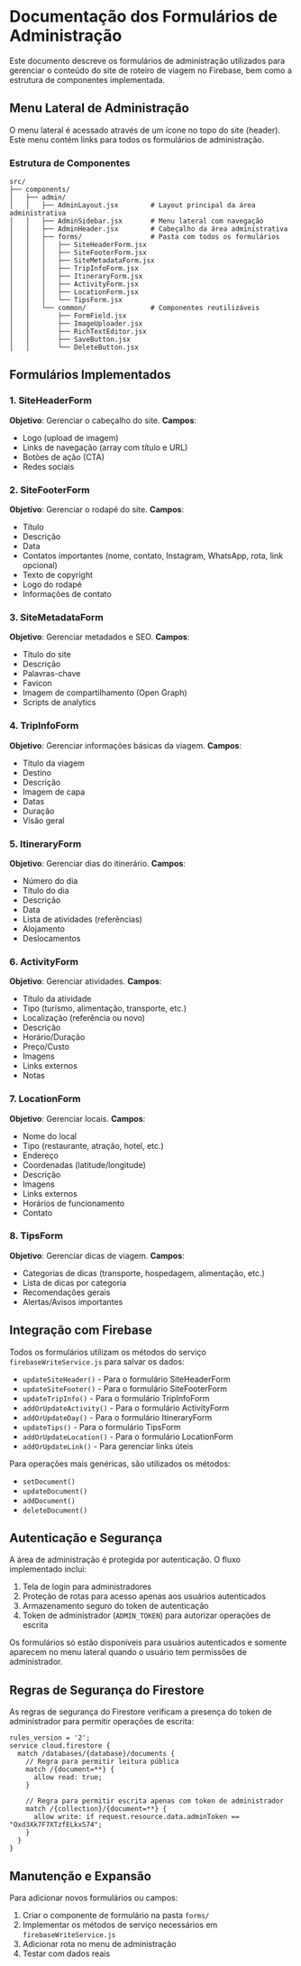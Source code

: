 # Documentação dos Formulários de Administração

Este documento descreve os formulários de administração utilizados para gerenciar o conteúdo do site de roteiro de viagem no Firebase, bem como a estrutura de componentes implementada.

## Menu Lateral de Administração

O menu lateral é acessado através de um ícone no topo do site (header). Este menu contém links para todos os formulários de administração.

### Estrutura de Componentes

```
src/
├── components/
│   ├── admin/
│   │   ├── AdminLayout.jsx        # Layout principal da área administrativa
│   │   ├── AdminSidebar.jsx       # Menu lateral com navegação
│   │   ├── AdminHeader.jsx        # Cabeçalho da área administrativa
│   │   ├── forms/                 # Pasta com todos os formulários
│   │   │   ├── SiteHeaderForm.jsx
│   │   │   ├── SiteFooterForm.jsx
│   │   │   ├── SiteMetadataForm.jsx
│   │   │   ├── TripInfoForm.jsx
│   │   │   ├── ItineraryForm.jsx
│   │   │   ├── ActivityForm.jsx
│   │   │   ├── LocationForm.jsx
│   │   │   └── TipsForm.jsx
│   │   └── common/                # Componentes reutilizáveis
│   │       ├── FormField.jsx
│   │       ├── ImageUploader.jsx
│   │       ├── RichTextEditor.jsx
│   │       ├── SaveButton.jsx
│   │       └── DeleteButton.jsx
```

## Formulários Implementados

### 1. SiteHeaderForm

**Objetivo**: Gerenciar o cabeçalho do site.
**Campos**:

- Logo (upload de imagem)
- Links de navegação (array com título e URL)
- Botões de ação (CTA)
- Redes sociais

### 2. SiteFooterForm

**Objetivo**: Gerenciar o rodapé do site.
**Campos**:

- Título
- Descrição
- Data
- Contatos importantes (nome, contato, Instagram, WhatsApp, rota, link opcional)
- Texto de copyright
- Logo do rodapé
- Informações de contato

### 3. SiteMetadataForm

**Objetivo**: Gerenciar metadados e SEO.
**Campos**:

- Título do site
- Descrição
- Palavras-chave
- Favicon
- Imagem de compartilhamento (Open Graph)
- Scripts de analytics

### 4. TripInfoForm

**Objetivo**: Gerenciar informações básicas da viagem.
**Campos**:

- Título da viagem
- Destino
- Descrição
- Imagem de capa
- Datas
- Duração
- Visão geral

### 5. ItineraryForm

**Objetivo**: Gerenciar dias do itinerário.
**Campos**:

- Número do dia
- Título do dia
- Descrição
- Data
- Lista de atividades (referências)
- Alojamento
- Deslocamentos

### 6. ActivityForm

**Objetivo**: Gerenciar atividades.
**Campos**:

- Título da atividade
- Tipo (turismo, alimentação, transporte, etc.)
- Localização (referência ou novo)
- Descrição
- Horário/Duração
- Preço/Custo
- Imagens
- Links externos
- Notas

### 7. LocationForm

**Objetivo**: Gerenciar locais.
**Campos**:

- Nome do local
- Tipo (restaurante, atração, hotel, etc.)
- Endereço
- Coordenadas (latitude/longitude)
- Descrição
- Imagens
- Links externos
- Horários de funcionamento
- Contato

### 8. TipsForm

**Objetivo**: Gerenciar dicas de viagem.
**Campos**:

- Categorias de dicas (transporte, hospedagem, alimentação, etc.)
- Lista de dicas por categoria
- Recomendações gerais
- Alertas/Avisos importantes

## Integração com Firebase

Todos os formulários utilizam os métodos do serviço `firebaseWriteService.js` para salvar os dados:

- `updateSiteHeader()` - Para o formulário SiteHeaderForm
- `updateSiteFooter()` - Para o formulário SiteFooterForm
- `updateTripInfo()` - Para o formulário TripInfoForm
- `addOrUpdateActivity()` - Para o formulário ActivityForm
- `addOrUpdateDay()` - Para o formulário ItineraryForm
- `updateTips()` - Para o formulário TipsForm
- `addOrUpdateLocation()` - Para o formulário LocationForm
- `addOrUpdateLink()` - Para gerenciar links úteis

Para operações mais genéricas, são utilizados os métodos:

- `setDocument()`
- `updateDocument()`
- `addDocument()`
- `deleteDocument()`

## Autenticação e Segurança

A área de administração é protegida por autenticação. O fluxo implementado inclui:

1. Tela de login para administradores
2. Proteção de rotas para acesso apenas aos usuários autenticados
3. Armazenamento seguro do token de autenticação
4. Token de administrador (`ADMIN_TOKEN`) para autorizar operações de escrita

Os formulários só estão disponíveis para usuários autenticados e somente aparecem no menu lateral quando o usuário tem permissões de administrador.

## Regras de Segurança do Firestore

As regras de segurança do Firestore verificam a presença do token de administrador para permitir operações de escrita:

```
rules_version = '2';
service cloud.firestore {
  match /databases/{database}/documents {
    // Regra para permitir leitura pública
    match /{document=**} {
      allow read: true;
    }

    // Regra para permitir escrita apenas com token de administrador
    match /{collection}/{document=**} {
      allow write: if request.resource.data.adminToken == "Oxd3Xk7F7XTzfELkxS74";
    }
  }
}
```

## Manutenção e Expansão

Para adicionar novos formulários ou campos:

1. Criar o componente de formulário na pasta `forms/`
2. Implementar os métodos de serviço necessários em `firebaseWriteService.js`
3. Adicionar rota no menu de administração
4. Testar com dados reais
